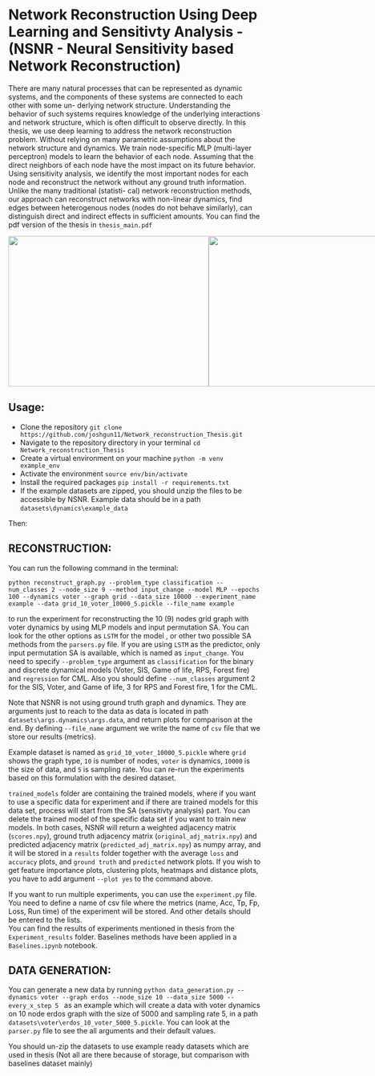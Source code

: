 # Network Reconstruction Using Deep Learning and Sensitivty Analysis - (NSNR - Neural Sensitivity based Network Reconstruction)
There are many natural processes that can be represented as dynamic systems, and the components of these systems are connected to each other with some un- derlying network structure. Understanding the behavior of such systems requires knowledge of the underlying interactions and network structure, which is often difficult to observe directly. In this thesis, we use deep learning to address the network reconstruction problem. Without relying on many parametric assumptions about the network structure and dynamics. We train node-specific MLP (multi-layer perceptron) models to learn the behavior of each node. Assuming that the direct neighbors of each node have the most impact on its future behavior. Using sensitivity analysis, we identify the most important nodes for each node and reconstruct the network without any ground truth information. Unlike the many traditional (statisti- cal) network reconstruction methods, our approach can reconstruct networks with non-linear dynamics, find edges between heterogenous nodes (nodes do not behave similarly), can distinguish direct and indirect effects in sufficient amounts.
You can find the pdf version of the thesis in `thesis_main.pdf`
<div style="display:flex">
    <img src="https://user-images.githubusercontent.com/77841418/236284144-5cc15690-3bc0-4a45-a134-1df3d7b443b7.png" width="400" height="300">
    <img src="https://user-images.githubusercontent.com/77841418/236284430-a96e25eb-2517-4578-a29f-46f1be36ae52.png" width="400" height="300">
</div>



## Usage:
-  Clone the repository `git clone https://github.com/joshgun11/Network_reconstruction_Thesis.git`
-  Navigate to the repository directory in your terminal `cd Network_reconstruction_Thesis`
-  Create a virtual environment on your machine `python -m venv example_env`
-  Activate the environment `source env/bin/activate`
-  Install the required packages `pip install -r requirements.txt`
-  If the example datasets are zipped, you should unzip the files to be accessible by NSNR. Example data should be in a path `datasets\dynamics\example_data`

Then:

## RECONSTRUCTION:
You can run the following command in the terminal:

 `python reconstruct_graph.py --problem_type classification --num_classes 2 --node_size 9 --method input_change --model MLP --epochs 100 --dynamics voter --graph grid --data_size 10000 --experiment_name example --data grid_10_voter_10000_5.pickle --file_name example`

to run the experiment for reconstructing the 10 (9) nodes grid graph with voter dynamics by using MLP models and input permutation SA. You can look for the other options as `LSTM` for the model , or other two possible SA methods from the `parsers.py` file. If you are using `LSTM` as the predictor, only input permutation SA is available, which is named as `input_change`. You need to specify `--problem_type` argument as `classification` for the binary and discrete dynamical models (Voter, SIS, Game of life, RPS, Forest fire) and `regression` for CML. Also you should define `--num_classes` argument 2 for the SIS, Voter, and Game of life, 3 for RPS and Forest fire, 1 for the CML. 

Note that NSNR is not using ground truth graph and dynamics. They are arguments just to reach to the data as data is located in path `datasets\args.dynamics\args.data`, and return plots for comparison at the end. By defining `--file_name` argument we write the name of `csv` file that we store our results (metrics). 

Example dataset is named as `grid_10_voter_10000_5.pickle` where `grid` shows the graph type, `10` is number of nodes, `voter` is dynamics, `10000` is the size of data, and `5` is sampling rate. You can re-run the experiments based on this formulation with the desired dataset. 

`trained_models` folder are containing the trained models, where if you want to use a specific data for experiment and if there are trained models for this data set, process will start from the SA (sensitivty analysis) part. You can delete the trained model of the specific data set if you want to train new models. In both cases, NSNR will return a weighted adjacency matrix (`scores.npy`), ground truth adjacency matrix (`original_adj_matrix.npy`) and predicted adjacency matrix (`predicted_adj_matrix.npy`) as numpy array, and it will be stored in a `results` folder together with the average `loss` and `accuracy` plots, and `ground truth` and `predicted` network plots. If you wish to get feature importance plots, clustering plots, heatmaps and distance plots, you have to add argument `--plot yes` to the command above. 

If you want to run multiple experiments, you can use the `experiment.py` file. You need to define a name of csv file where the metrics (name, Acc, Tp, Fp, Loss, Run time) of the experiment will be stored. And other details should be entered to the lists.  
You can find the results of experiments mentioned in thesis from the `Experiment_results` folder. Baselines methods have been applied in a `Baselines.ipynb` notebook. 

## DATA GENERATION:

You can generate a new data by running `python data_generation.py --dynamics voter --graph erdos --node_size 10 --data_size 5000 --every_x_step 5 ` as an example which will create a data with voter dynamics on 10 node erdos graph with the size of 5000 and sampling rate 5, in a path `datasets\voter\erdos_10_voter_5000_5.pickle`. You can look at the `parser.py` file to see the all arguments and their default values. 

You should un-zip the datasets to use example ready datasets which are used in thesis (Not all are there because of storage, but comparison with baselines dataset mainly)




